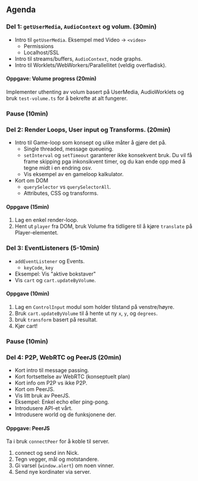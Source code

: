 ## Agenda

### Del 1: `getUserMedia`, `AudioContext` og volum. (30min)

- Intro til `getUserMedia`. Eksempel med Video -> `<video>`
  - Permissions
  - Localhost/SSL
- Intro til streams/buffers, `AudioContext`, node graphs.
- Intro til Worklets/WebWorkers/Parallellitet (veldig overfladisk).

#### Oppgave: Volume progress (20min)

Implementer uthenting av volum basert på UserMedia, AudioWorklets og bruk `test-volume.ts` for å bekrefte at alt fungerer.

### Pause (10min)

### Del 2: Render Loops, User input og Transforms. (20min)

- Intro til Game-loop som konsept og ulike måter å gjøre det på.
  - Single threaded, message queueing.
  - `setInterval` og `setTimeout` garanterer ikke konsekvent bruk. Du vil få frame skipping pga inkonsikvent timer, og du kan ende opp med å tegne midt i en endring osv.
  - Vis eksempel av en gameloop kalkulator.
- Kort om DOM
  - `querySelector` vs `querySelectorAll`.
  - Attributes, CSS og transforms.

#### Oppgave (15min)

1. Lag en enkel render-loop.
2. Hent ut `player` fra DOM, bruk Volume fra tidligere til å kjøre `translate` på Player-elementet.

### Del 3: EventListeners (5-10min)

- `addEventListener` og Events.
  - `keyCode`, `key`
- Eksempel: Vis "aktive bokstaver"
- Vis `cart` og `cart.updateByVolume`.

#### Oppgave (10min)

1. Lag en `ControlInput` modul som holder tilstand på venstre/høyre.
2. Bruk `cart.updateByVolume` til å hente ut ny `x`, `y`, og `degrees`.
3. bruk `transform` basert på resultat.
4. Kjør cart!

### Pause (10min)

### Del 4: P2P, WebRTC og PeerJS (20min)

- Kort intro til message passing.
- Kort fortsettelse av WebRTC (konseptuelt plan)
- Kort info om P2P vs ikke P2P.
- Kort om PeerJS.
- Vis litt bruk av PeerJS.
- Eksempel: Enkel echo eller ping-pong.
- Introdusere API-et vårt.
- Introdusere world og de funksjonene der.

#### Oppgave: PeerJS

Ta i bruk `connectPeer` for å koble til server.

1. connect og send inn Nick.
1. Tegn vegger, mål og motstandere.
1. Gi varsel (`window.alert`) om noen vinner.
1. Send nye kordinater via server.
